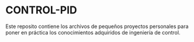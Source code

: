 # CONTROL-PID
Este reposito contiene los archivos de pequeños proyectos personales para poner en práctica los conocimientos adquiridos de ingeniería de control.
